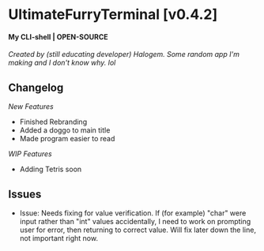 # UltimateFurryTerminal [v0.4.2]
#### My CLI-shell | OPEN-SOURCE

*Created by (still educating developer) Halogem. Some random app I'm making and I don't know why. lol*

## Changelog
*New Features*
- Finished Rebranding
- Added a doggo to main title
- Made program easier to read

*WIP Features*
- Adding Tetris soon

## Issues
- Issue: Needs fixing for value verification. If (for example) "char" were input rather than "int" values accidentally, I need to work on prompting user for error, then returning to correct value. Will fix later down the line, not important right now.
